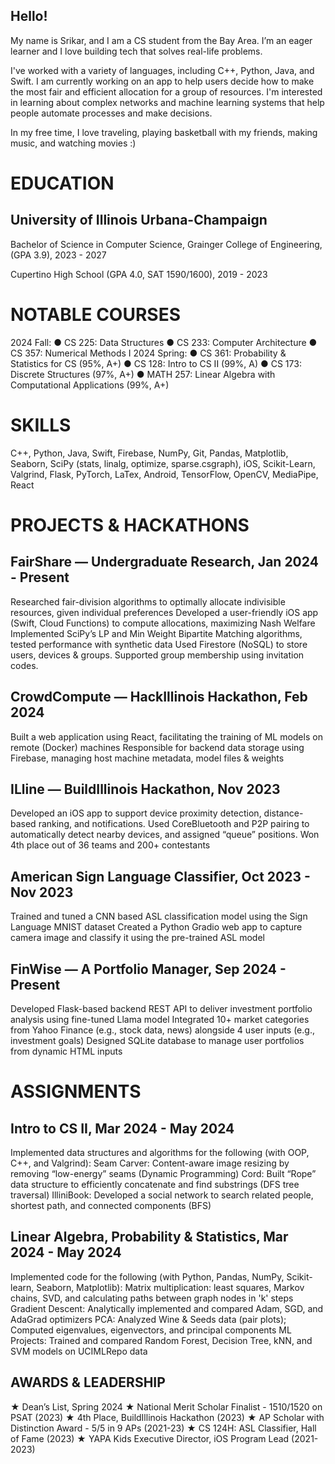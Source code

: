 ## Hello!

My name is Srikar, and I am a CS student from the Bay Area. I’m an eager learner and I love building tech that solves real-life problems.

I've worked with a variety of languages, including C++, Python, Java, and Swift. I am currently working on an app to help users decide how to make the most fair and efficient allocation for a group of resources. I'm interested in learning about complex networks and machine learning systems that help people automate processes and make decisions.

In my free time, I love traveling, playing basketball with my friends, making music, and watching movies :)


# EDUCATION
## University of Illinois Urbana-Champaign 

Bachelor of Science in Computer Science, Grainger College of Engineering, (GPA 3.9), 2023 - 2027

Cupertino High School (GPA 4.0, SAT  1590/1600), 2019 - 2023

# NOTABLE COURSES
2024 Fall: ● CS 225: Data Structures ● CS 233: Computer Architecture ● CS 357: Numerical Methods I
2024 Spring: ● CS 361: Probability & Statistics for CS (95%, A+) ● CS 128: Intro to CS II (99%, A) 
  ● CS 173: Discrete Structures (97%, A+) ● MATH 257: Linear Algebra with Computational Applications (99%, A+) 
  
# SKILLS
C++, Python, Java, Swift, Firebase, NumPy, Git, Pandas, Matplotlib, Seaborn, SciPy (stats, linalg, optimize, sparse.csgraph), iOS, Scikit-Learn, Valgrind, Flask, PyTorch,  LaTex, Android, TensorFlow, OpenCV, MediaPipe, React

# PROJECTS & HACKATHONS
## FairShare — Undergraduate Research, Jan 2024 - Present
Researched fair-division algorithms to optimally allocate indivisible resources, given individual preferences
Developed a user-friendly iOS app (Swift, Cloud Functions) to compute allocations, maximizing Nash Welfare
Implemented SciPy’s LP and Min Weight Bipartite Matching algorithms, tested performance with synthetic data
Used Firestore (NoSQL) to store users, devices & groups. Supported group membership using invitation codes.

## CrowdCompute — HackIllinois Hackathon, Feb 2024
Built a web application using React, facilitating the training of ML models on remote (Docker) machines
Responsible for backend data storage using Firebase, managing host machine metadata, model files & weights

## ILline — BuildIllinois Hackathon, Nov 2023
Developed an iOS app to support device proximity detection, distance-based ranking, and notifications.
Used CoreBluetooth and P2P pairing to automatically detect nearby devices, and assigned “queue” positions.
Won 4th place out of 36 teams and 200+ contestants

## American Sign Language Classifier, Oct 2023 - Nov 2023
Trained and tuned a CNN based ASL classification model using the Sign Language MNIST dataset
Created a Python Gradio web app to capture camera image and classify it using the pre-trained ASL model

## FinWise — A Portfolio Manager, Sep 2024 - Present
Developed Flask-based backend REST API to deliver investment portfolio analysis using fine-tuned Llama model 
Integrated 10+ market categories from Yahoo Finance (e.g., stock data, news) alongside 4 user inputs (e.g., investment goals)
Designed SQLite database to manage user portfolios from dynamic HTML inputs

# ASSIGNMENTS
## Intro to CS II, Mar 2024 - May 2024
Implemented data structures and algorithms for the following (with OOP, C++, and Valgrind):
Seam Carver: Content-aware image resizing by removing “low-energy” seams (Dynamic Programming) 
Cord: Built “Rope” data structure to efficiently concatenate and find substrings (DFS tree traversal)
IlliniBook: Developed a social network to search related people, shortest path, and connected components (BFS)

## Linear Algebra, Probability & Statistics, Mar 2024 - May 2024
Implemented code for the following (with Python, Pandas, NumPy, Scikit-learn, Seaborn, Matplotlib):
Matrix multiplication: least squares, Markov chains, SVD, and calculating paths between graph nodes in 'k' steps
Gradient Descent: Analytically implemented and compared Adam, SGD, and AdaGrad optimizers
PCA: Analyzed Wine & Seeds data (pair plots); Computed eigenvalues, eigenvectors, and principal components
ML Projects: Trained and compared Random Forest, Decision Tree, kNN, and SVM models on UCIMLRepo data

## AWARDS & LEADERSHIP
★ Dean’s List, Spring 2024
★ National Merit Scholar Finalist - 1510/1520 on PSAT (2023) 
★ 4th Place, BuildIllinois Hackathon (2023)
★ AP Scholar with Distinction Award - 5/5 in 9 APs (2021-23)
★ CS 124H: ASL Classifier, Hall of Fame (2023)
★ YAPA Kids Executive Director, iOS Program Lead (2021-2023)
